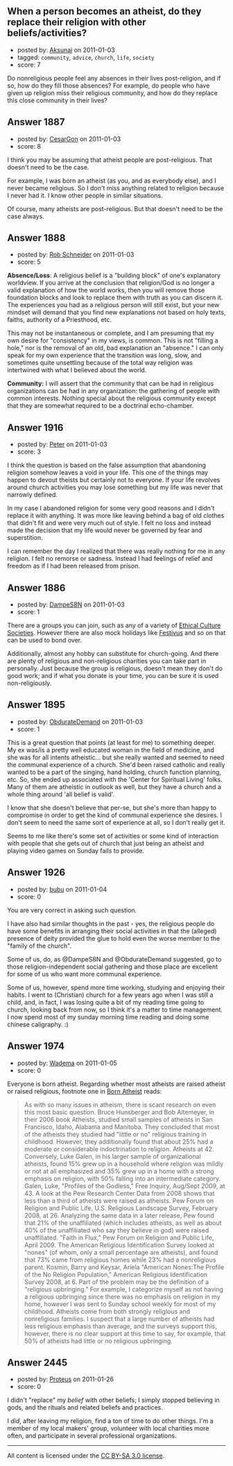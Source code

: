 ## When a person becomes an atheist, do they replace their religion with other beliefs/activities?

- posted by: [Aksunai](https://stackexchange.com/users/-1/165-aksunai) on 2011-01-03
- tagged: `community`, `advice`, `church`, `life`, `society`
- score: 7

Do nonreligious people feel any absences in their lives post-religion, and if so, how do they fill those absences?  For example, do people who have given up religion miss their religious community, and how do they replace this close community in their lives? 


## Answer 1887

- posted by: [CesarGon](https://stackexchange.com/users/-1/80-cesargon) on 2011-01-03
- score: 8

I think you may be assuming that atheist people are post-religious. That doesn't need to be the case.

For example, I was born an atheist (as you, and as everybody else), and I never became religious. So I don't miss anything related to religion because I never had it. I know other people in similar situations.

Of course, many atheists are post-religious. But that doesn't need to be the case always.


## Answer 1888

- posted by: [Rob Schneider](https://stackexchange.com/users/-1/149-rob-schneider) on 2011-01-03
- score: 5

**Absence/Loss**:  A religious belief is a "building block" of one's explanatory worldview.  If you arrive at the conclusion that religion/God is no longer a valid explanation of how the world works, then you will remove those foundation blocks and look to replace them with truth as you can discern it.  The experiences you had as a religious person will still exist, but your new mindset will demand that you find new explanations not based on holy texts, faiths, authority of a Priesthood, etc.

This may not be instantaneous or complete, and I am presuming that my own desire for "consistency" in my views, is common.  This is not "filling a hole," nor is the removal of an old, bad explanation an "absence."  I can only speak for my own experience that the transition was long, slow, and sometimes quite unsettling because of the total way religion was intertwined with what I believed about the world. 

**Community:** I will assert that the community that can be had in religious organizations can be had in any organization:  the gathering of people with common interests.  Nothing special about the religious community except that they are somewhat required to be a doctrinal echo-chamber.


## Answer 1916

- posted by: [Peter](https://stackexchange.com/users/-1/168-peter) on 2011-01-03
- score: 3

I think the question is based on the false assumption that abandoning religion somehow leaves a void in your life. This one of the things may happen to devout theists but certainly not to everyone. If your life revolves around church activities you may lose something but my life was never that narrowly defined.

In my case I abandoned religion for some very good reasons and I didn't replace it with anything. It was more like leaving behind a bag of old clothes that didn't fit and were very much out of style. I felt no loss and instead made the decision that my life would never be governed by fear and superstition. 

I can remember the day I realized that there was really nothing for me in any religion. I felt no remorse or sadness. Instead I had feelings of relief and freedom as if I had been released from prison.


## Answer 1886

- posted by: [DampeS8N](https://stackexchange.com/users/-1/587-dampes8n) on 2011-01-03
- score: 1

<p>There are a groups you can join, such as any of a variety of <a href="http://en.wikipedia.org/wiki/Ethical_Culture" rel="nofollow">Ethical Culture Societies</a>. However there are also mock holidays like <a href="http://en.wikipedia.org/wiki/Festivus" rel="nofollow">Festivus</a> and so on that can be used to bond over.</p>

<p>Additionally, almost any hobby can substitute for church-going. And there are plenty of religious and non-religious charities you can take part in personally. Just because the group is religious, doesn't mean they don't do good work; and if what you donate is your time, you can be sure it is used non-religiously.</p>



## Answer 1895

- posted by: [ObdurateDemand](https://stackexchange.com/users/-1/524-obduratedemand) on 2011-01-03
- score: 1

This is a great question that points (at least for me) to something deeper.  My ex was/is a pretty well educated woman in the field of medicine, and she was for all intents atheistic... but she really wanted and seemed to need the communal experience of a church.  She'd been raised catholic and really wanted to be a part of the singing, hand holding, church function planning, etc.  So, she ended up associated with the 'Center for Spiritual Living' folks.  Many of them are atheistic in outlook as well, but they have a church and a whole thing around 'all belief is valid'.

I know that she doesn't believe that per-se, but she's more than happy to compromise in order to get the kind of communal experience she desires.  I don't seem to need the same sort of experience at all, so I don't really get it.

Seems to me like there's some set of activities or some kind of interaction with people that she gets out of church that just being an atheist and playing video games on Sunday fails to provide.


## Answer 1926

- posted by: [bubu](https://stackexchange.com/users/-1/398-bubu) on 2011-01-04
- score: 0

You are very correct in asking such question.

I have also had similar thoughts in the past - yes, the religious people do have some benefits in arranging their social activities in that the (alleged) presence of deity provided the glue to hold even the worse member to the "family of the church".

Some of us, do, as @DampeS8N and @ObdurateDemand suggested, go to those religion-independent social gathering and those place are excellent for some of us who want more communal experience. 

Some of us, however, spend more time working, studying and enjoying their habits. I went to (Christian) church for a few years ago when I was still a child, and, in fact, I was losing quite a bit of my reading time going to church, looking back from now, so I think it's a matter to time management. I now spend most of my sunday morning time reading and doing some chinese caligraphy. :)


## Answer 1974

- posted by: [Wadema](https://stackexchange.com/users/-1/714-wadema) on 2011-01-05
- score: 0

<p>Everyone is born atheist. Regarding whether most atheists are raised atheist or raised religious, footnote one in <a href="http://bornatheist.com" rel="nofollow">Born Atheist</a> reads:</p>

<blockquote>
  <p>As with so many issues in atheism,
  there is scant research on even this
  most basic question. Bruce Hunsberger
  and Bob Altemeyer, in their 2006 book
  Atheists, studied small samples of
  atheists in San Francisco, Idaho,
  Alabama and Manitoba. They concluded
  that most of the atheists they studied
  had "little or no" religious training
  in childhood. However, they
  additionally found that about 25% had
  a moderate or considerable
  indoctrination to religion. Atheists
  at 42. Conversely, Luke Galen, in his
  larger sample of organizational
  atheists, found 15% grew up in a
  household where religion was mildly or
  not at all emphasized and 35% grew up
  in a home with a strong emphasis on
  religion, with 50% falling into an
  intermediate category. Galen, Luke,
  "Profiles of the Godless," Free
  Inquiry, Aug/Sept 2009, at 43. A look
  at the Pew Research Center Data from
  2008 shows that less than a third of
  atheists were raised as atheists. Pew
  Forum on Religion and Public Life,
  U.S. Religious Landscape Survey,
  February 2008, at 26. Analyzing the
  same data in a later release, Pew
  found that 21% of the unaffiliated
  (which includes atheists, as well as
  about 40% of the unaffiliated who say
  they believe in god) were raised
  unaffiliated. "Faith in Flux," Pew
  Forum on Religion and Public Life,
  April 2009. The American Religious
  Identification Survey looked at
  "nones" (of whom, only a small
  percentage are atheists), and found
  that 73% came from religious homes
  while 23% had a nonreligious parent.
  Kosmin, Barry and Keysar, Ariela
  "American Nones:The Profile of the No
  Religion Population," American
  Religious Identification Survey 2008,
  at 6. Part of the problem may be the
  definition of a "religious
  upbringing." For example, I categorize
  myself as not having a religious
  upbringing since there was no emphasis
  on religion in my home, however I was
  sent to Sunday school weekly for most
  of my childhood. Atheists come from
  both strongly religious and
  nonreligious families. I suspect that
  a large number of atheists had less
  religious emphasis than average, and
  the surveys support this, however,
  there is no clear support at this time
  to say, for example, that 50% of
  atheists had little or no religious
  upbringing.</p>
</blockquote>



## Answer 2445

- posted by: [Proteus](https://stackexchange.com/users/-1/940-proteus) on 2011-01-26
- score: 0

I didn't "replace" my *belief* with other beliefs; I simply stopped believing in gods, and the rituals and related beliefs and practices.

I *did*, after leaving my religion, find a ton of time to do other things. I'm a member of my local makers' group, volunteer with local charities more often, and participate in several professional organizations.



---

All content is licensed under the [CC BY-SA 3.0 license](https://creativecommons.org/licenses/by-sa/3.0/).

